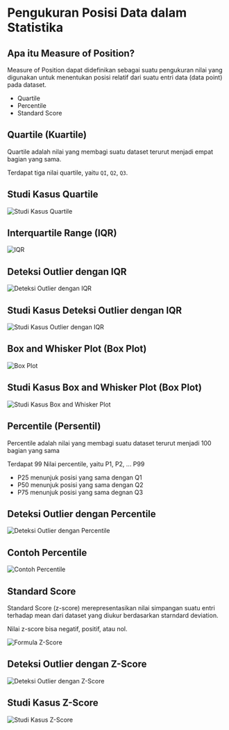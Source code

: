 # Pengukuran Posisi Data dalam Statistika

## Apa itu Measure of Position?

Measure of Position dapat didefinikan sebagai suatu pengukuran nilai yang digunakan untuk menentukan posisi relatif dari suatu entri data (data point) pada dataset.

- Quartile
- Percentile
- Standard Score

## Quartile (Kuartile)

Quartile adalah nilai yang membagi suatu dataset terurut menjadi empat bagian yang sama.

Terdapat tiga nilai quartile, yaitu `QI`, `Q2`, `Q3`.

## Studi Kasus Quartile

![Studi Kasus Quartile](/assets/studi_kasus_quartile.png)

## Interquartile Range (IQR)

![IQR](/assets/IQR.png)

## Deteksi Outlier dengan IQR

![Deteksi Outlier dengan IQR](/assets/deteksi_outlier_IQR.png)

## Studi Kasus Deteksi Outlier dengan IQR

![Studi Kasus Outlier dengan IQR](/assets/studi_kasus_outlier_IQR.png)

## Box and Whisker Plot (Box Plot)

![Box Plot](/assets/box_and_whisker_plot.png)

## Studi Kasus Box and Whisker Plot (Box Plot)  

![Studi Kasus Box and Whisker Plot](/assets/studi_kasus_box_and_whisker_plit.png)

## Percentile (Persentil)

Percentile adalah nilai yang membagi suatu dataset terurut menjadi 100 bagian yang sama

Terdapat 99 Nilai percentile, yaitu P1, P2, ... P99

- P25 menunjuk posisi yang sama dengan Q1
- P50 menunjuk posisi yang sama dengan Q2
- P75 menunjuk posisi yang sama degnan Q3

## Deteksi Outlier dengan Percentile

![Deteksi Outlier dengan Percentile](/assets/deteksi_outlier_dengan_percentile.png)

## Contoh Percentile

![Contoh Percentile](/assets/Contoh_percentile.png)

## Standard Score 

Standard Score (z-score) merepresentasikan nilai simpangan suatu entri terhadap mean dari dataset yang diukur berdasarkan starndard deviation.

Nilai z-score bisa negatif, positif, atau nol.

![Formula Z-Score](/assets/formula_zscore.png)

## Deteksi Outlier dengan Z-Score

![Deteksi Outlier dengan Z-Score](/assets/deteksi_outlier_zscore.png)

## Studi Kasus Z-Score

![Studi Kasus Z-Score](/assets/studi_kasus_z-score.png)

